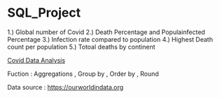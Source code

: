 # SQL_Project

1.) Global number of Covid
2.) Death Percentage and Populainfected Percentage
3.) Infection rate compared to population
4.) Highest Death count per population
5.) Totoal deaths by continent

[Covid Data Analysis](https://github.com/ThanyawitNiti/SQL_Project/blob/main/Covid%20Data%20Analysis.md)

Fuction : Aggregations , Group by , Order by , Round

Data source : https://ourworldindata.org
